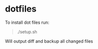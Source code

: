 # dotfiles

  To install dot files run:
  
> ./setup.sh


  Will output diff and backup all changed files

  